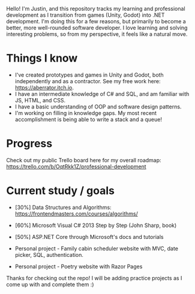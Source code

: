 Hello! I'm Justin, and this repository tracks my learning and professional development as I transition from games (Unity, Godot) into .NET development. I'm doing this for a few reasons, but primarily to become a better, more well-rounded software developer. I love learning and solving interesting problems, so from my perspective, it feels like a natural move.

# Things I know
- I've created prototypes and games in Unity and Godot, both independently and as a contractor. See my free work here: https://aberrator.itch.io.
- I have an intermediate knowledge of C# and SQL, and am familiar with JS, HTML, and CSS.
- I have a basic understanding of OOP and software design patterns.
- I'm working on filling in knowledge gaps. My most recent accomplishment is being able to write a stack and a queue!

# Progress
Check out my public Trello board here for my overall roadmap:
https://trello.com/b/OqtRkk1Z/professional-development

# Current study / goals
- [30%] Data Structures and Algorithms: https://frontendmasters.com/courses/algorithms/
- [60%] Microsoft Visual C# 2013 Step by Step (John Sharp, book)
- [50%] ASP.NET Core through Microsoft's docs and tutorials

- Personal project - Family cabin scheduler website with MVC, date picker, SQL, authentication.
- Personal project - Poetry website with Razor Pages

Thanks for checking out the repo! I will be adding practice projects as I come up with and complete them :)
